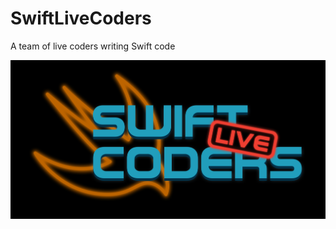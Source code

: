 # SwiftLiveCoders
A team of live coders writing Swift code

![Swift Live Coders](https://github.com/SwiftLiveCoders/.github/blob/main/SLC-logo-rectangle-1024.png)

